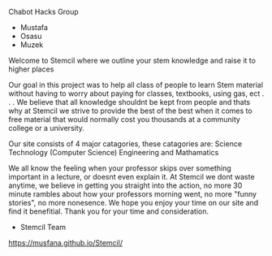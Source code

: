 Chabot Hacks Group
- Mustafa
- Osasu
- Muzek

Welcome to Stemcil where we outline your stem knowledge and raise it to higher places

Our goal in this project was to help all class of people to learn Stem material without having to worry about paying for classes, textbooks, using gas, ect . . .
We believe that all knowledge shouldnt be kept from people and thats why at Stemcil we strive to provide the best of the best when it comes to free material that
would normally cost you thousands at a community college or a university.

Our site consists of 4 major catagories, these catagories are:
Science
Technology (Computer Science)
Engineering
and Mathamatics

We all know the feeling when your professor skips over something important in a lecture, or doesnt even explain it. At Stemcil we dont waste anytime, we believe in
getting you straight into the action, no more 30 minute rambles about how your professors morning went, no more "funny stories", no more nonesence. We hope you enjoy your time on our site and find it benefitial. Thank you for your time and consideration. 

- Stemcil Team

https://musfana.github.io/Stemcil/
